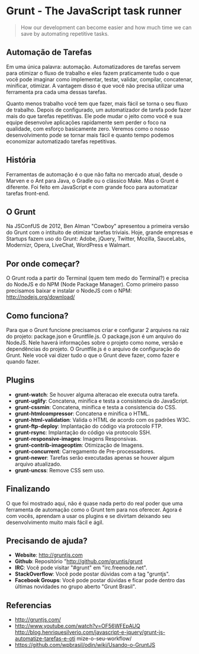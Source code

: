 # Grunt - The JavaScript task runner

> How our development can become easier and how much time we can save by automating repetitive tasks.

## Automação de Tarefas

Em uma única palavra: automação. Automatizadores de tarefas servem para otimizar o fluxo de trabalho e eles fazem praticamente tudo o que você pode imaginar como implementar, testar, validar, compilar, concatenar, minificar, otimizar. A vantagem disso é que você não precisa utilizar uma ferramenta pra cada uma dessas tarefas.

Quanto menos trabalho você tem que fazer, mais fácil se torna o seu fluxo de trabalho. Depois de configurado, um automatizador de tarefa pode fazer mais do que tarefas repetitivas. Ele pode mudar o jeito como você e sua equipe desenvolve aplicações rapidamente sem perder o foco na qualidade, com esforço basicamente zero. Veremos como o nosso desenvolvimento pode se tornar mais fácil e quanto tempo podemos economizar automatizado tarefas repetitivas.

## História

Ferramentas de automação é o que não falta no mercado atual, desde o Marven e o Ant para Java, o Gradle ou o clássico Make. Mas o Grunt é diferente. Foi feito em JavaScript e com grande foco para automatizar tarefas front-end.

## O Grunt

Na JSConfUS de 2012, Ben Alman "Cowboy" apresentou a primeira versão do Grunt com o intituito de otimizar tarefas triviais. Hoje, grande empresas e Startups fazem uso do Grunt: Adobe, jQuery, Twitter, Mozilla, SauceLabs, Modernizr, Opera, LiveChat, WordPress e Walmart.

## Por onde começar?

O Grunt roda a partir do Terminal (quem tem medo do Terminal?) e precisa do NodeJS e do NPM (Node Package Manager). Como primeiro passo precisamos baixar e instalar o NodeJS com o NPM: http://nodejs.org/download/

## Como funciona?

Para que o Grunt funcione precisamos criar e configurar 2 arquivos na raiz do projeto: package.json e Gruntfile.js. O package.json é um arquivo do NodeJS. Nele haverá informações sobre o projeto como nome, versão e dependências do projeto. O Gruntfile.js é o arquivo de configuração do Grunt. Nele você vai dizer tudo o que o Grunt deve fazer, como fazer e quando fazer.

## Plugins

- **grunt-watch**: Se houver alguma alteracao ele executa outra tarefa.
- **grunt-uglify**: Concatena, minifica e testa a consistencia do JavaScript.
- **grunt-cssmin**: Concatena, minifica e testa a consistencia do CSS.
- **grunt-htmlcompressor**: Concatena e minifica o HTML.
- **grunt-html-validation**: Valida o HTML de acordo com os padrões W3C.
- **grunt-ftp-deploy**: Implantação do código via protocolo FTP.
- **grunt-rsync**: Implantação do código via protocolo SSH.
- **grunt-responsive-images**: Imagens Responsivas.
- **grunt-contrib-imageoptim**: Otimização de Imagens.
- **grunt-concurrent**: Carregamento de Pre-processadores.
- **grunt-newer**: Tarefas serão executadas apenas se houver algum arquivo atualizado.
- **grunt-uncss**: Remove CSS sem uso.

## Finalizando

O que foi mostrado aqui, não é quase nada perto do real poder que uma ferramenta de automação como o Grunt tem para nos oferecer. Agora é com vocês, aprendam a usar os plugins e se divirtam deixando seu desenvolvimento muito mais fácil e ágil.

## Precisando de ajuda?

- **Website**: http://gruntjs.com
- **Github**: Repositório "http://github.com/gruntjs/grunt
- **IRC**: Você pode visitar "#grunt" em "irc.freenode.net".
- **StackOverflow**: Você pode postar dúvidas com a tag "gruntjs".
- **Facebook Groups**: Você pode postar dúvidas e ficar pode dentro das últimas novidades no grupo aberto "Grunt Brasil".

## Referencias

- http://gruntjs.com/
- http://www.youtube.com/watch?v=OF56WFEpAUQ http://blog.henriquesilverio.com/javascript-e-jquery/grunt-js-automatize-tarefas-e-oti mize-o-seu-workflow/
- https://github.com/wpbrasil/odin/wiki/Usando-o-GruntJS
